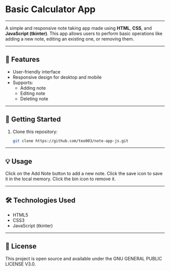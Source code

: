 # Basic Calculator App

---

A simple and responsive note taking app made using **HTML**, **CSS**, and **JavaScript (tkinter)**. This app allows users to perform basic operations like adding a new note, editing an existing one, or removing them.

---

## 🧮 Features

- User-friendly interface
- Responsive design for desktop and mobile
- Supports:
  - Adding note
  - Editing note
  - Deleting note

---

## 🚀 Getting Started

1. Clone this repository:
   ```bash
   git clone https://github.com/teo003/note-app-js.git

---

## 💡 Usage
Click on the Add Note button to add a new note. Click the save icon to save it in the local memory. Click the bin icon to remove it.

---

## 🛠️ Technologies Used
- HTML5
- CSS3
- JavaScript (tkinter)

---

## 📜 License
This project is open source and available under the GNU GENERAL PUBLIC LICENSE V3.0.
